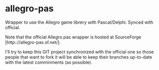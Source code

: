 # allegro-pas
Wrapper to use the Allegro game librery with Pascal/Delphi.  Synced with official.

Note that the official Allegro.pas wrapper is hosted at SourceForge [http:://allegro-pas.sf.net/].

I'll try to keep this GIT project synchronized with the official one so those people that want to fork it will be able to keep
their branches up-to-date with the latest comminments (as possible).

